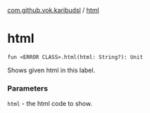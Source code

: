 [com.github.vok.karibudsl](index.md) / [html](.)

# html

`fun <ERROR CLASS>.html(html: String?): Unit`

Shows given html in this label.

### Parameters

`html` - the html code to show.